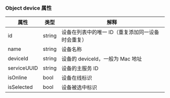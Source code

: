 ### Object device 属性

|属性|类型|解释|
|-|-|-|
|id|string|设备在列表中的唯一 ID（重复添加同一设备时会重复）|
|name|string|设备名称|
|deviceId|string|设备的 deviceId，一般为 Mac 地址|
|serviceUUID|string|设备的主服务 ID |
|isOnline|bool|设备在线标识|
|isSelected|bool|设备被选中标识|